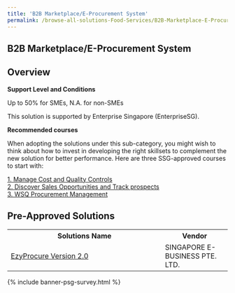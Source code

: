 ```yaml
---
title: 'B2B Marketplace/E-Procurement System'
permalink: /browse-all-solutions-Food-Services/B2B-Marketplace-E-Procurement-System
---
```


## B2B Marketplace/E-Procurement System
## Overview

**Support Level and Conditions**

Up to 50% for SMEs, N.A. for non-SMEs

This solution is supported by Enterprise Singapore (EnterpriseSG).

**Recommended courses**

When adopting the solutions under this sub-category, you might wish to think about how to invest in developing the right skillsets to complement the new solution for better performance. Here are three SSG-approved courses to start with:

<a href='https://sfec.enterprisejobskills.gov.sg/Course_Internet/CourseDetail.aspx?CoursesReferenceNumber=TGS-2017501427'  target='_blank' rel='noopener'>1. Manage Cost and Quality Controls</a><br>
<a href='https://sfec.enterprisejobskills.gov.sg/Course_Internet/CourseDetail.aspx?CoursesReferenceNumber=TGS-2020503747'  target='_blank' rel='noopener'>2. Discover Sales Opportunities and Track prospects</a><br>
<a href='https://sfec.enterprisejobskills.gov.sg/Course_Internet/CourseDetail.aspx?CoursesReferenceNumber=TGS-2022010683'  target='_blank' rel='noopener'>3. WSQ Procurement Management </a><br>

## Pre-Approved Solutions

<table>
<tr>
<th style='width: auto;'><b>Solutions Name</b></th>
<th style='width: 30%;'><b>Vendor</b></th>
</tr>
<tr>
<td><a href='/productivity-solutions-grant/solutionrepo/solution483' target='_blank'>EzyProcure Version 2.0</a><br></td>
<td>SINGAPORE E-BUSINESS PTE. LTD.</td>
</tr>
</table>

{% include banner-psg-survey.html %}

